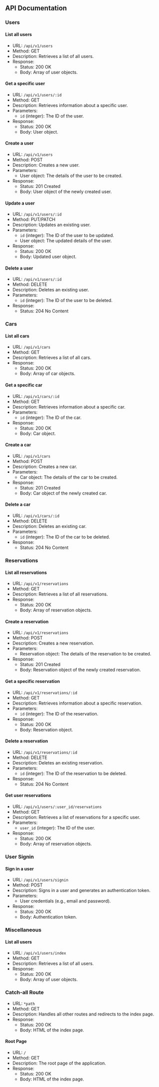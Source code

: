 ## API Documentation

### Users

#### List all users

- URL: `/api/v1/users`
- Method: GET
- Description: Retrieves a list of all users.
- Response:
  - Status: 200 OK
  - Body: Array of user objects.

#### Get a specific user

- URL: `/api/v1/users/:id`
- Method: GET
- Description: Retrieves information about a specific user.
- Parameters:
  - `id` (integer): The ID of the user.
- Response:
  - Status: 200 OK
  - Body: User object.

#### Create a user

- URL: `/api/v1/users`
- Method: POST
- Description: Creates a new user.
- Parameters:
  - User object: The details of the user to be created.
- Response:
  - Status: 201 Created
  - Body: User object of the newly created user.

#### Update a user

- URL: `/api/v1/users/:id`
- Method: PUT/PATCH
- Description: Updates an existing user.
- Parameters:
  - `id` (integer): The ID of the user to be updated.
  - User object: The updated details of the user.
- Response:
  - Status: 200 OK
  - Body: Updated user object.

#### Delete a user

- URL: `/api/v1/users/:id`
- Method: DELETE
- Description: Deletes an existing user.
- Parameters:
  - `id` (integer): The ID of the user to be deleted.
- Response:
  - Status: 204 No Content

### Cars

#### List all cars

- URL: `/api/v1/cars`
- Method: GET
- Description: Retrieves a list of all cars.
- Response:
  - Status: 200 OK
  - Body: Array of car objects.

#### Get a specific car

- URL: `/api/v1/cars/:id`
- Method: GET
- Description: Retrieves information about a specific car.
- Parameters:
  - `id` (integer): The ID of the car.
- Response:
  - Status: 200 OK
  - Body: Car object.

#### Create a car

- URL: `/api/v1/cars`
- Method: POST
- Description: Creates a new car.
- Parameters:
  - Car object: The details of the car to be created.
- Response:
  - Status: 201 Created
  - Body: Car object of the newly created car.

#### Delete a car

- URL: `/api/v1/cars/:id`
- Method: DELETE
- Description: Deletes an existing car.
- Parameters:
  - `id` (integer): The ID of the car to be deleted.
- Response:
  - Status: 204 No Content

### Reservations

#### List all reservations

- URL: `/api/v1/reservations`
- Method: GET
- Description: Retrieves a list of all reservations.
- Response:
  - Status: 200 OK
  - Body: Array of reservation objects.

#### Create a reservation

- URL: `/api/v1/reservations`
- Method: POST
- Description: Creates a new reservation.
- Parameters:
  - Reservation object: The details of the reservation to be created.
- Response:
  - Status: 201 Created
  - Body: Reservation object of the newly created reservation.

#### Get a specific reservation

- URL: `/api/v1/reservations/:id`
- Method: GET
- Description: Retrieves information about a specific reservation.
- Parameters:
  - `id` (integer): The ID of the reservation.
- Response:
  - Status: 200 OK
  - Body: Reservation object.

#### Delete a reservation

- URL: `/api/v1/reservations/:id`
- Method: DELETE
- Description: Deletes an existing reservation.
- Parameters:
  - `id` (integer): The ID of the reservation to be deleted.
- Response:
  - Status: 204 No Content

#### Get user reservations

- URL: `/api/v1/users/:user_id/reservations`
- Method: GET
- Description: Retrieves a list of reservations for a specific user.
- Parameters:
  - `user_id` (integer): The ID of the user.
- Response:
  - Status: 200 OK
  - Body: Array of reservation objects.

### User Signin

#### Sign in a user

- URL: `/api/v1/users/signin`
- Method: POST
- Description: Signs in a user and generates an authentication token.
- Parameters:
  - User credentials (e.g., email and password).
- Response:
  - Status: 200 OK
  - Body: Authentication token.

### Miscellaneous

#### List all users

- URL: `/api/v1/users/index`
- Method: GET
- Description: Retrieves a list of all users.
- Response:
  - Status: 200 OK
  - Body: Array of user objects.

### Catch-all Route

- URL: `*path`
- Method: GET
- Description: Handles all other routes and redirects to the index page.
- Response:
  - Status: 200 OK
  - Body: HTML of the index page.

#### Root Page

- URL: `/`
- Method: GET
- Description: The root page of the application.
- Response:
  - Status: 200 OK
  - Body: HTML of the index page.
